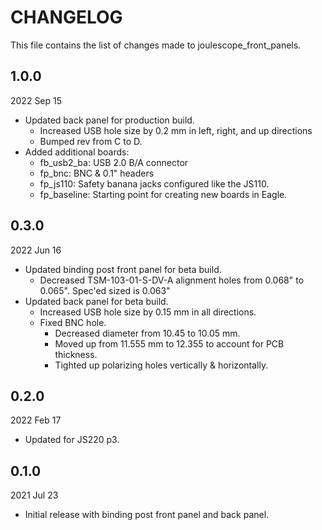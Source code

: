 
# CHANGELOG

This file contains the list of changes made to joulescope_front_panels.


## 1.0.0

2022 Sep 15

* Updated back panel for production build.
  * Increased USB hole size by 0.2 mm in left, right, and up directions
  * Bumped rev from C to D.
* Added additional boards:
  * fb_usb2_ba: USB 2.0 B/A connector
  * fp_bnc: BNC & 0.1" headers
  * fp_js110: Safety banana jacks configured like the JS110.
  * fp_baseline: Starting point for creating new boards in Eagle.



## 0.3.0

2022 Jun 16

* Updated binding post front panel for beta build.
  * Decreased TSM-103-01-S-DV-A alignment holes from 0.068" to 0.065".
    Spec'ed sized is 0.063"
* Updated back panel for beta build.
  * Increased USB hole size by 0.15 mm in all directions.
  * Fixed BNC hole.
    * Decreased diameter from 10.45 to 10.05 mm.
    * Moved up from 11.555 mm to 12.355 to account for PCB thickness.
    * Tighted up polarizing holes vertically & horizontally.


## 0.2.0

2022 Feb 17

* Updated for JS220 p3.


## 0.1.0

2021 Jul 23

* Initial release with binding post front panel and back panel.
